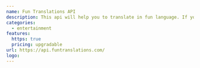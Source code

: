 ```yaml
---
name: Fun Translations API
description: This api will help you to translate in fun language. If you are a fan of minions, this api is for you.
categories:
  - entertainment
features:
  https: true
  pricing: upgradable
url: https://api.funtranslations.com/
logo:
---
```

